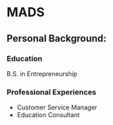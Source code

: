 # MADS
## Personal Background:
### Education
B.S. in Entrepreneurship 
### Professional Experiences
* Customer Service Manager
* Education Consultant
